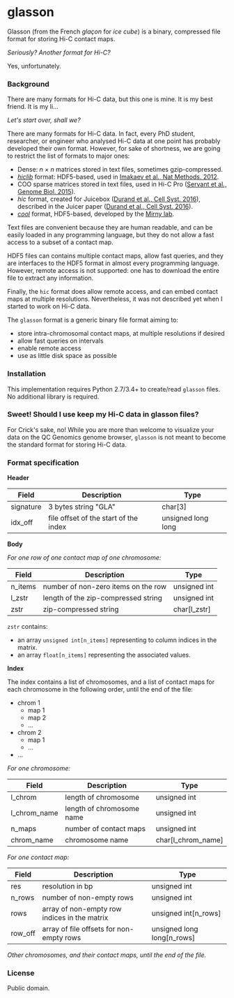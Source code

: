 # glasson
Glasson (from the French *glaçon* for *ice cube*) is a binary, compressed file format for storing Hi-C contact maps.

*Seriously? Another format for Hi-C?*

Yes, unfortunately.

### Background

There are many formats for Hi-C data, but this one is mine. It is my best friend. It is my li&hellip;

*Let's start over, shall we?*

There are many formats for Hi-C data. 
In fact, every PhD student, researcher, or engineer who analysed Hi-C data at one point has probably developed their own format. 
However, for sake of shortness, we are going to restrict the list of formats to major ones:

- Dense: *n &times; n* matrices stored in text files, sometimes gzip-compressed.
- [*hiclib*](https://bitbucket.org/mirnylab/hiclib) format: HDF5-based, used in [Imakaev et al., Nat Methods. 2012](http://www.nature.com/nmeth/journal/v9/n10/full/nmeth.2148.html).
- COO sparse matrices stored in text files, used in Hi-C Pro ([Servant et al., Genome Biol. 2015](http://genomebiology.biomedcentral.com/articles/10.1186/s13059-015-0831-x)).
- *hic* format, created for Juicebox ([Durand et al., Cell Syst. 2016](http://www.sciencedirect.com/science/article/pii/S240547121500054X)), described in the Juicer paper ([Durand et al., Cell Syst. 2016](http://www.sciencedirect.com/science/article/pii/S2405471216302198)).
- [*cool*](https://github.com/mirnylab/cooler/) format, HDF5-based, developed by the [Mirny lab](http://mirnylab.mit.edu/).

Text files are convenient because they are human readable, and can be easily loaded in any programming language, but they do not allow a fast access to a subset of a contact map.

HDF5 files can contains multiple contact maps, allow fast queries, and they are interfaces to the HDF5 format in almost every programming language.
However, remote access is not supported: one has to download the entire file to extract any information.

Finally, the `hic` format does allow remote access, and can embed contact maps at multiple resolutions. Nevertheless, it was not described yet when I started to work on Hi-C data.

The `glasson` format is a generic binary file format aiming to:

- store intra-chromosomal contact maps, at multiple resolutions if desired
- allow fast queries on intervals
- enable remote access
- use as little disk space as possible

### Installation

This implementation requires Python 2.7/3.4+ to create/read `glasson` files. No additional library is required. 

### Sweet! Should I use keep my Hi-C data in glasson files?

For Crick's sake, no! While you are more than welcome to visualize your data on the QC Genomics genome browser, `glasson` is not meant to become the standard format for storing Hi-C data.

### Format specification
 
**Header**

| Field     | Description | Type |
|-----------|-------------|------|
|  signature  | 3 bytes string "GLA"  | char\[3\] |
|  idx_off  | file offset of the start of the index | unsigned long long |

**Body**

*For one row of one contact map of one chromosome:*

| Field | Description | Type |
|-------|-------------|------|
| n_items | number of non-zero items on the row | unsigned int |
| l_zstr | length of the zip-compressed string | unsigned int |
| zstr | zip-compressed string | char\[l_zstr\] |

`zstr` contains:

- an array `unsigned int[n_items]` representing to column indices in the matrix.
- an array `float[n_items]` representing the associated values.

**Index**

The index contains a list of chromosomes, and a list of contact maps for each chromosome in the following order, until the end of the file:

- chrom 1
    - map 1
    - map 2
    - &hellip;
- chrom 2
    - map 1
    - &hellip;
- &hellip;

*For one chromosome:*

| Field | Description | Type |
|-------|-------------|------|
| l_chrom   | length of chromosome | unsigned int     |
| l_chrom_name | length of chromosome name | unsigned int     |
| n_maps | number of contact maps | unsigned int |
| chrom_name | chromosome name | char\[l_chrom_name\]     |

*For one contact map:*

| Field | Description | Type |
|-------|-------------|------|
| res | resolution in bp | unsigned int     |
| n_rows | number of non-empty rows | unsigned int     |
| rows | array of non-empty row indices in the matrix | unsigned int\[n_rows\] |
| row_off | array of file offsets for non-empty rows | unsigned long long\[n_rows\] |

*Other chromosomes, and their contact maps, until the end of the file.*

### License

Public domain.

